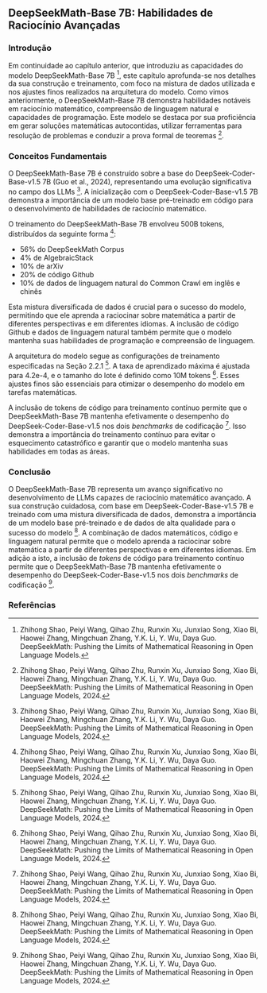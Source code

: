 ## DeepSeekMath-Base 7B: Habilidades de Raciocínio Avançadas
### Introdução
Em continuidade ao capítulo anterior, que introduziu as capacidades do modelo DeepSeekMath-Base 7B [^1], este capítulo aprofunda-se nos detalhes da sua construção e treinamento, com foco na mistura de dados utilizada e nos ajustes finos realizados na arquitetura do modelo. Como vimos anteriormente, o DeepSeekMath-Base 7B demonstra habilidades notáveis em raciocínio matemático, compreensão de linguagem natural e capacidades de programação. Este modelo se destaca por sua proficiência em gerar soluções matemáticas autocontidas, utilizar ferramentas para resolução de problemas e conduzir a prova formal de teoremas [^8].
### Conceitos Fundamentais
O DeepSeekMath-Base 7B é construído sobre a base do DeepSeek-Coder-Base-v1.5 7B (Guo et al., 2024), representando uma evolução significativa no campo dos LLMs [^8]. A inicialização com o DeepSeek-Coder-Base-v1.5 7B demonstra a importância de um modelo base pré-treinado em código para o desenvolvimento de habilidades de raciocínio matemático.

O treinamento do DeepSeekMath-Base 7B envolveu 500B tokens, distribuídos da seguinte forma [^8]:
*   56% do DeepSeekMath Corpus
*   4% de AlgebraicStack
*   10% de arXiv
*   20% de código Github
*   10% de dados de linguagem natural do Common Crawl em inglês e chinês

Esta mistura diversificada de dados é crucial para o sucesso do modelo, permitindo que ele aprenda a raciocinar sobre matemática a partir de diferentes perspectivas e em diferentes idiomas. A inclusão de código Github e dados de linguagem natural também permite que o modelo mantenha suas habilidades de programação e compreensão de linguagem.

A arquitetura do modelo segue as configurações de treinamento especificadas na Seção 2.2.1 [^8]. A taxa de aprendizado máxima é ajustada para 4.2e-4, e o tamanho do lote é definido como 10M tokens [^8]. Esses ajustes finos são essenciais para otimizar o desempenho do modelo em tarefas matemáticas.

A inclusão de tokens de código para treinamento contínuo permite que o DeepSeekMath-Base 7B mantenha efetivamente o desempenho do DeepSeek-Coder-Base-v1.5 nos dois *benchmarks* de codificação [^10]. Isso demonstra a importância do treinamento contínuo para evitar o esquecimento catastrófico e garantir que o modelo mantenha suas habilidades em todas as áreas.
### Conclusão
O DeepSeekMath-Base 7B representa um avanço significativo no desenvolvimento de LLMs capazes de raciocínio matemático avançado. A sua construção cuidadosa, com base em DeepSeek-Coder-Base-v1.5 7B e treinado com uma mistura diversificada de dados, demonstra a importância de um modelo base pré-treinado e de dados de alta qualidade para o sucesso do modelo [^8]. A combinação de dados matemáticos, código e linguagem natural permite que o modelo aprenda a raciocinar sobre matemática a partir de diferentes perspectivas e em diferentes idiomas. Em adição a isto, a inclusão de *tokens* de código para treinamento contínuo permite que o DeepSeekMath-Base 7B mantenha efetivamente o desempenho do DeepSeek-Coder-Base-v1.5 nos dois *benchmarks* de codificação [^10].
### Referências
[^1]: Zhihong Shao, Peiyi Wang, Qihao Zhu, Runxin Xu, Junxiao Song, Xiao Bi, Haowei Zhang, Mingchuan Zhang, Y.K. Li, Y. Wu, Daya Guo. DeepSeekMath: Pushing the Limits of Mathematical Reasoning in Open Language Models.
[^8]: Zhihong Shao, Peiyi Wang, Qihao Zhu, Runxin Xu, Junxiao Song, Xiao Bi, Haowei Zhang, Mingchuan Zhang, Y.K. Li, Y. Wu, Daya Guo. DeepSeekMath: Pushing the Limits of Mathematical Reasoning in Open Language Models, 2024.
[^10]: Zhihong Shao, Peiyi Wang, Qihao Zhu, Runxin Xu, Junxiao Song, Xiao Bi, Haowei Zhang, Mingchuan Zhang, Y.K. Li, Y. Wu, Daya Guo. DeepSeekMath: Pushing the Limits of Mathematical Reasoning in Open Language Models, 2024.
<!-- END -->